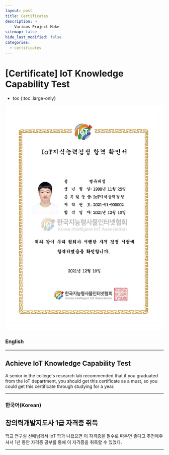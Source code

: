 ```yaml
---
layout: post
title: Certificates
description: >
    Various Project Make
sitemap: false
hide_last_modified: false
categories:
  - certificates
---
```


# [Certificate] IoT Knowledge Capability Test

* toc
{:toc .large-only}

![screenshot](/assets/img/blog/example-content-iot.png)
### English
---
## Achieve IoT Knowledge Capability Test

  A senior in the college's research lab recommended that if you graduated from the IoT department, you should get this certificate as a must, so you could get this certificate through studying for a year.

---

### 한국어(Korean)
## 창의력개발지도사 1급 자격증 취득
  
  학교 연구실 선배님께서 IoT 학과 나왔으면 이 자격증을 필수로 따두면 좋다고 추천해주셔서 1년 동안 자격증 공부를 통해 이 자격증을 취득할 수 있었다.
  
---